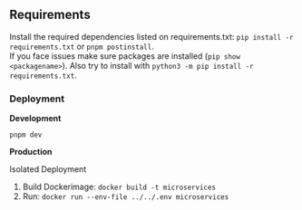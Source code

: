 ## Requirements

Install the required dependencies listed on requirements.txt: `pip install -r requirements.txt` or `pnpm postinstall`.<br>
If you face issues make sure packages are installed (`pip show <packagename>`). Also try to install with `python3 -m pip install -r requirements.txt`.

### Deployment

<b> Development</b>

`pnpm dev`

<b> Production </b>

Isolated Deployment

1. Build Dockerimage: `docker build -t microservices`
2. Run: `docker run --env-file ../../.env microservices`
